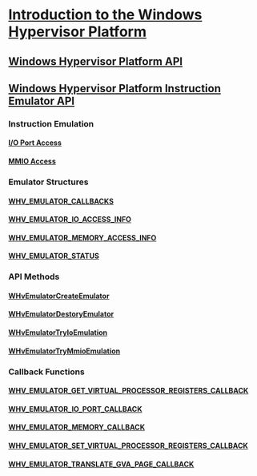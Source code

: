 # [Introduction to the Windows Hypervisor Platform](./about/index.md)
## [Windows Hypervisor Platform API](reference/hypervisor-platform.md)

## [Windows Hypervisor Platform Instruction Emulator API](reference/hypervisor-instruction-emulator.md)
### Instruction Emulation
#### [I/O Port Access](reference/funcs/IOPortAccessIE.md)
#### [MMIO Access](reference/funcs/MMIOAccessIE.md)
### Emulator Structures
#### [WHV_EMULATOR_CALLBACKS](reference/funcs/WhvEmulatorCallbacks.md)
#### [WHV_EMULATOR_IO_ACCESS_INFO](reference/funcs/WhvEmulatorIOAccessInfo.md)
#### [WHV_EMULATOR_MEMORY_ACCESS_INFO](reference/funcs/WhvEmulatorMemoryAccessInfo.md)
#### [WHV_EMULATOR_STATUS](reference/funcs/WhvEmulatorStatus.md)
### API Methods
#### [WHvEmulatorCreateEmulator](reference/funcs/WHvEmulatorCreateEmulator.md)
#### [WHvEmulatorDestoryEmulator](reference/funcs/WHvEmulatorDestoryEmulator.md)
#### [WHvEmulatorTryIoEmulation](reference/funcs/WHvEmulatorTryEmulation.md)
#### [WHvEmulatorTryMmioEmulation](reference/funcs/WHvEmulatorTryEmulation.md)
### Callback Functions
#### [WHV_EMULATOR_GET_VIRTUAL_PROCESSOR_REGISTERS_CALLBACK](reference/funcs/WHvEmulatorGetVirtualProcessorRegistersCallback.md)
#### [WHV_EMULATOR_IO_PORT_CALLBACK](reference/funcs/WHvEmulatorIOPortCallback.md)
#### [WHV_EMULATOR_MEMORY_CALLBACK](reference/funcs/WHvEmulatorMemoryCallback.md)
#### [WHV_EMULATOR_SET_VIRTUAL_PROCESSOR_REGISTERS_CALLBACK](reference/funcs/WHvEmulatorSetVirtualProcessorRegistersCallback.md)
#### [WHV_EMULATOR_TRANSLATE_GVA_PAGE_CALLBACK](reference/funcs/WHvEmulatorTranslateGVAPageCallback.md)
